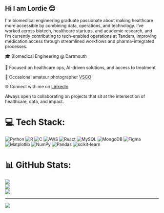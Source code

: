 ## Hi I am Lordie 😊

I'm biomedical engineering graduate passionate about making healthcare more accessible by combining data, operations, and technology. I’ve worked across biotech, healthcare startups, and academic research, and I’m currently contributing to tech-enabled operations at Tandem, improving medication access through streamlined workflows and pharma-integrated processes.

🎓 Biomedical Engineering @ Dartmouth

🏥 Focused on healthcare ops, AI-driven solutions, and access to treatment

📸 Occasional amateur photographer [VSCO](https://vsco.co/lordcharite)
 

🌐 Connect with me on [LinkedIn](https://www.linkedin.com/in/lordcharite) 

Always open to collaborating on projects that sit at the intersection of healthcare, data, and impact.


# 💻 Tech Stack:
![Python](https://img.shields.io/badge/python-3670A0?style=for-the-badge&logo=python&logoColor=ffdd54) ![R](https://img.shields.io/badge/r-%23276DC3.svg?style=for-the-badge&logo=r&logoColor=white) ![C](https://img.shields.io/badge/c-%2300599C.svg?style=for-the-badge&logo=c&logoColor=white) ![AWS](https://img.shields.io/badge/AWS-%23FF9900.svg?style=for-the-badge&logo=amazon-aws&logoColor=white) ![React](https://img.shields.io/badge/react-%2320232a.svg?style=for-the-badge&logo=react&logoColor=%2361DAFB) ![MySQL](https://img.shields.io/badge/mysql-4479A1.svg?style=for-the-badge&logo=mysql&logoColor=white) ![MongoDB](https://img.shields.io/badge/MongoDB-%234ea94b.svg?style=for-the-badge&logo=mongodb&logoColor=white) ![Figma](https://img.shields.io/badge/figma-%23F24E1E.svg?style=for-the-badge&logo=figma&logoColor=white) ![Matplotlib](https://img.shields.io/badge/Matplotlib-%23ffffff.svg?style=for-the-badge&logo=Matplotlib&logoColor=black) ![NumPy](https://img.shields.io/badge/numpy-%23013243.svg?style=for-the-badge&logo=numpy&logoColor=white) ![Pandas](https://img.shields.io/badge/pandas-%23150458.svg?style=for-the-badge&logo=pandas&logoColor=white) ![scikit-learn](https://img.shields.io/badge/scikit--learn-%23F7931E.svg?style=for-the-badge&logo=scikit-learn&logoColor=white)
# 📊 GitHub Stats:
![](https://github-readme-stats.vercel.app/api?username=lord-charite&theme=vue-dark&hide_border=false&include_all_commits=true&count_private=true)<br/>
![](https://nirzak-streak-stats.vercel.app/?user=lord-charite&theme=vue-dark&hide_border=false)<br/>
![](https://github-readme-stats.vercel.app/api/top-langs/?username=lord-charite&theme=vue-dark&hide_border=false&include_all_commits=true&count_private=true&layout=compact)

---
[![](https://visitcount.itsvg.in/api?id=lord-charite&icon=0&color=0)](https://visitcount.itsvg.in)

<!-- Proudly created with GPRM ( https://gprm.itsvg.in ) -->

